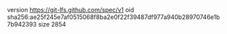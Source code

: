 version https://git-lfs.github.com/spec/v1
oid sha256:ae25f245e7af0515068f8ba2e0f22f39487df977a940b28970746e1b7b942393
size 2854
